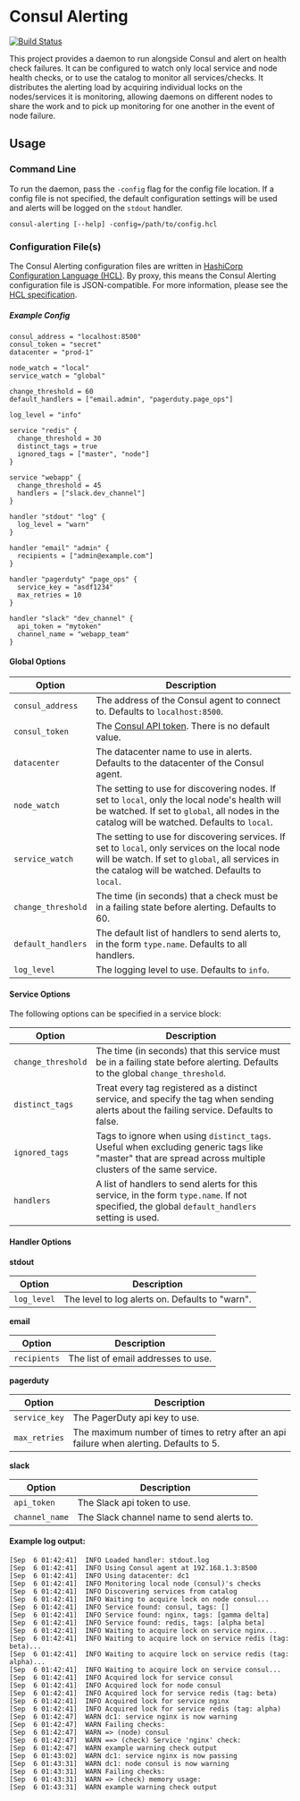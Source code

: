 Consul Alerting
================
[![Build Status](https://travis-ci.org/kyhavlov/consul-alerting.svg?branch=master)](https://travis-ci.org/kyhavlov/consul-alerting)

This project provides a daemon to run alongside Consul and alert on health check failures. It can be configured to watch only local service and node health checks, or to use the catalog to monitor all services/checks. It distributes the alerting load by acquiring individual locks on the nodes/services it is monitoring, allowing daemons on different nodes to share the work and to pick up monitoring for one another in the event of node failure.

Usage
-----

### Command Line
To run the daemon, pass the `-config` flag for the config file location. If a config file is not specified, the default configuration settings will be used and alerts will be logged on the `stdout` handler.

`consul-alerting [--help] -config=/path/to/config.hcl`

### Configuration File(s)
The Consul Alerting configuration files are written in [HashiCorp Configuration Language (HCL)][HCL]. By proxy, this means the Consul Alerting configuration file is JSON-compatible. For more information, please see the [HCL specification][HCL].

##### Example Config
```hcl
consul_address = "localhost:8500"
consul_token = "secret"
datacenter = "prod-1"

node_watch = "local"
service_watch = "global"

change_threshold = 60
default_handlers = ["email.admin", "pagerduty.page_ops"]

log_level = "info"

service "redis" {
  change_threshold = 30
  distinct_tags = true
  ignored_tags = ["master", "node"]
}

service "webapp" {
  change_threshold = 45
  handlers = ["slack.dev_channel"]
}

handler "stdout" "log" {
  log_level = "warn"
}

handler "email" "admin" {
  recipients = ["admin@example.com"]
}

handler "pagerduty" "page_ops" {
  service_key = "asdf1234"
  max_retries = 10
}

handler "slack" "dev_channel" {
  api_token = "mytoken"
  channel_name = "webapp_team"
}
```

#### Global Options

|       Option       | Description |
| ------------------ |------------ |
| `consul_address`   | The address of the Consul agent to connect to. Defaults to `localhost:8500`.
| `consul_token`     | The [Consul API token][Consul ACLs]. There is no default value.
| `datacenter`       | The datacenter name to use in alerts. Defaults to the datacenter of the Consul agent.
| `node_watch`       | The setting to use for discovering nodes. If set to `local`, only the local node's health will be watched. If set to `global`, all nodes in the catalog will be watched. Defaults to `local`.
| `service_watch`    | The setting to use for discovering services. If set to `local`, only services on the local node will be watch. If set to `global`, all services in the catalog will be watched. Defaults to `local`.
| `change_threshold` | The time (in seconds) that a check must be in a failing state before alerting. Defaults to 60.
| `default_handlers` | The default list of handlers to send alerts to, in the form `type.name`. Defaults to all handlers.
| `log_level`        | The logging level to use. Defaults to `info`.

#### Service Options
The following options can be specified in a service block:

|       Option       | Description |
| ------------------ |------------ |
| `change_threshold` | The time (in seconds) that this service must be in a failing state before alerting. Defaults to the global `change_threshold`.
| `distinct_tags`    | Treat every tag registered as a distinct service, and specify the tag when sending alerts about the failing service. Defaults to false.
| `ignored_tags`     | Tags to ignore when using `distinct_tags`. Useful when excluding generic tags like "master" that are spread across multiple clusters of the same service.
| `handlers`         | A list of handlers to send alerts for this service, in the form `type.name`. If not specified, the global `default_handlers` setting is used.

#### Handler Options
**stdout**

|       Option       | Description |
| ------------------ |------------ |
| `log_level`        | The level to log alerts on. Defaults to "warn".

**email**

|       Option       | Description |
| ------------------ |------------ |
| `recipients`       | The list of email addresses to use.

**pagerduty**

|       Option       | Description |
| ------------------ |------------ |
| `service_key`      | The PagerDuty api key to use.
| `max_retries`      | The maximum number of times to retry after an api failure when alerting. Defaults to 5.

**slack**

|       Option       | Description |
| ------------------ |------------ |
| `api_token`        | The Slack api token to use.
| `channel_name`     | The Slack channel name to send alerts to.

#### Example log output:
```
[Sep  6 01:42:41]  INFO Loaded handler: stdout.log
[Sep  6 01:42:41]  INFO Using Consul agent at 192.168.1.3:8500
[Sep  6 01:42:41]  INFO Using datacenter: dc1
[Sep  6 01:42:41]  INFO Monitoring local node (consul)'s checks
[Sep  6 01:42:41]  INFO Discovering services from catalog
[Sep  6 01:42:41]  INFO Waiting to acquire lock on node consul...
[Sep  6 01:42:41]  INFO Service found: consul, tags: []
[Sep  6 01:42:41]  INFO Service found: nginx, tags: [gamma delta]
[Sep  6 01:42:41]  INFO Service found: redis, tags: [alpha beta]
[Sep  6 01:42:41]  INFO Waiting to acquire lock on service nginx...
[Sep  6 01:42:41]  INFO Waiting to acquire lock on service redis (tag: beta)...
[Sep  6 01:42:41]  INFO Waiting to acquire lock on service redis (tag: alpha)...
[Sep  6 01:42:41]  INFO Waiting to acquire lock on service consul...
[Sep  6 01:42:41]  INFO Acquired lock for service consul
[Sep  6 01:42:41]  INFO Acquired lock for node consul
[Sep  6 01:42:41]  INFO Acquired lock for service redis (tag: beta)
[Sep  6 01:42:41]  INFO Acquired lock for service nginx
[Sep  6 01:42:41]  INFO Acquired lock for service redis (tag: alpha)
[Sep  6 01:42:47]  WARN dc1: service nginx is now warning
[Sep  6 01:42:47]  WARN Failing checks:
[Sep  6 01:42:47]  WARN => (node) consul
[Sep  6 01:42:47]  WARN ==> (check) Service 'nginx' check:
[Sep  6 01:42:47]  WARN example warning check output
[Sep  6 01:43:02]  WARN dc1: service nginx is now passing
[Sep  6 01:43:31]  WARN dc1: node consul is now warning
[Sep  6 01:43:31]  WARN Failing checks:
[Sep  6 01:43:31]  WARN => (check) memory usage:
[Sep  6 01:43:31]  WARN example warning check output
```

[HCL]: https://github.com/hashicorp/hcl "HashiCorp Configuration Language (HCL)"
[Consul ACLs]: https://www.consul.io/docs/internals/acl.html "Consul ACLs"

